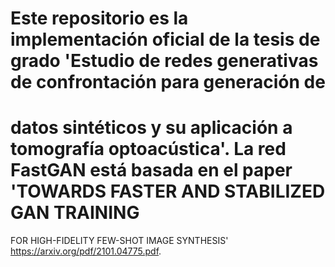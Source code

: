 # Este repositorio es la implementación oficial de la tesis de grado 'Estudio de redes generativas de confrontación para generación de
# datos sintéticos y su aplicación a tomografía optoacústica'. La red FastGAN está basada en el paper 'TOWARDS FASTER AND STABILIZED GAN TRAINING
FOR HIGH-FIDELITY FEW-SHOT IMAGE SYNTHESIS' https://arxiv.org/pdf/2101.04775.pdf.
